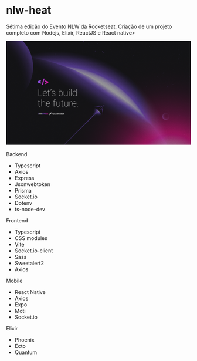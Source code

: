 # nlw-heat
Sétima edição do Evento NLW da Rocketseat. Criação de um projeto completo com Nodejs, Elixir, ReactJS e React native>

![image](https://github.com/carolferreiradev/nlw-heat/blob/master/backend/public/NLWHEAT%20-%201920x1080.png)

Backend
- Typescript
- Axios
- Express
- Jsonwebtoken
- Prisma
- Socket.io
- Dotenv
- ts-node-dev

Frontend
- Typescript
- CSS modules
- Vite
- Socket.io-client
- Sass
- Sweetalert2
- Axios

Mobile
- React Native
- Axios
- Expo
- Moti
- Socket.io

Elixir
- Phoenix
- Ecto
- Quantum
